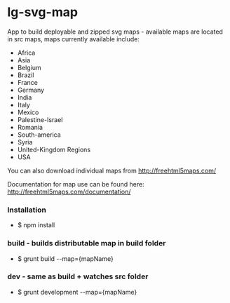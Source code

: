 # lg-svg-map
App to build deployable and zipped svg maps - available maps are located in src maps, maps currently available include:

* Africa
* Asia
* Belgium
* Brazil
* France
* Germany
* India
* Italy
* Mexico
* Palestine-Israel
* Romania
* South-america
* Syria
* United-Kingdom Regions
* USA

You can also download individual maps from http://freehtml5maps.com/

Documentation for map use can be found here: http://freehtml5maps.com/documentation/

### Installation
* $ npm install

### build - builds distributable map in build folder
* $ grunt build --map={mapName}

### dev - same as build + watches src folder
* $ grunt development --map={mapName}


